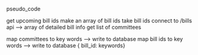 pseudo_code

get upcoming bill ids
make an array of bill ids
take bill ids
connect to /bills api
 --> array of detailed bill info
get list of committees

map committees to key words
 --> write to database
map bill ids to key words
 --> write to database
 { bill_id: keywords}



